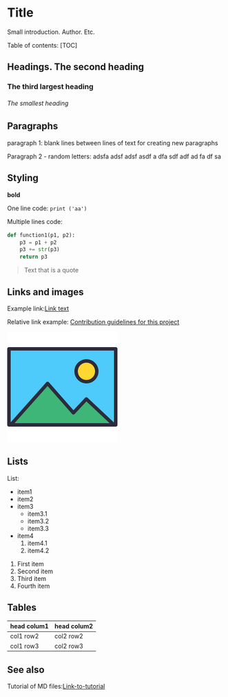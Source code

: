 # Title

Small introduction. Author. Etc.

Table of contents:
[TOC]

## Headings.    The second heading
### The third largest heading
###### The smallest heading


## Paragraphs

paragraph 1: blank lines between lines of text for creating new paragraphs

Paragraph 2 - random letters: adsfa adsf adsf asdf a dfa sdf adf ad fa df sa

<!-- Comment: This content will not appear in the rendered Markdown -->


## Styling

**bold**

One line code:
` print ('aa') `

Multiple lines code:
```python
def function1(p1, p2):
    p3 = p1 + p2
    p3 += str(p3)
    return p3
```

> Text that is a quote


## Links and images

Example link:[Link text](https://google.com)

Relative link example: [Contribution guidelines for this project](./CONTRIBUTING.md)

![This is an image](./image.png)


## Lists

List:
- item1
- item2
- item3
  * item3.1
  * item3.2
  * item3.3
- item4
  1. item4.1
  2. item4.2
  
1. First item
2. Second item
3. Third item
4. Fourth item

## Tables

| head colum1 	| head colum2 	|
|-------------	|-------------	|
| col1 row2   	| col2 row2   	|
| col1 row3   	| col2 row3   	|

## See also

Tutorial of MD files:[Link-to-tutorial](https://docs.github.com/es/get-started/writing-on-github/getting-started-with-writing-and-formatting-on-github/basic-writing-and-formatting-syntax)
